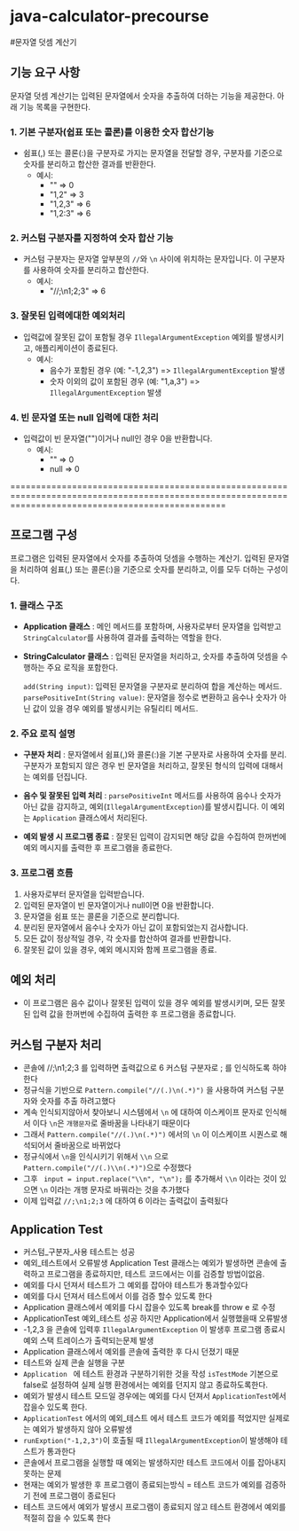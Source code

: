 # java-calculator-precourse

#문자열 덧셈 계산기

## 기능 요구 사항

문자열 덧셈 계산기는 입력된 문자열에서 숫자을 추출하여 더하는 기능을 제공한다.
아래 기능 목록을 구현한다.

### 1. 기본 구분자(쉽표 또는 콜론)를 이용한 숫자 합산기능
- 쉼표(,) 또는 콜론(:)을 구분자로 가지는 문자열을 전달할 경우, 구분자를 기준으로 숫자를 분리하고 합산한 결과를 반환한다.
  - 예시: 
    - "" => 0
    - "1,2" => 3
    - "1,2,3" => 6
    - "1,2:3" => 6

### 2. 커스텀 구분자를 지정하여 숫자 합산 기능
- 커스텀 구분자는 문자열 앞부분의 `//`와 `\n` 사이에 위치하는 문자입니다. 이 구분자를 사용하여 숫자를 분리하고 합산한다.
  - 예시: 
    - "//;\n1;2;3" => 6

### 3. 잘못된 입력에대한 예외처리

- 입력값에 잘못된 값이 포함될 경우 `IllegalArgumentException` 예외를 발생시키고, 애플리케이션이 종료된다.
  - 예시: 
    - 음수가 포함된 경우 (예: "-1,2,3") => `IllegalArgumentException` 발생
    - 숫자 이외의 값이 포함된 경우 (예: "1,a,3") => `IllegalArgumentException` 발생

### 4. 빈 문자열 또는 null 입력에 대한 처리
- 입력값이 빈 문자열("")이거나 null인 경우 0을 반환합니다.
  - 예시: 
    - "" => 0
    - null => 0

======================================================================================================================================================

## 프로그램 구성

프로그램은 입력된 문자열에서 숫자를 추출하여 덧셈을 수행하는 계산기.
입력된 문자열을 처리하여 쉼표(,) 또는 콜론(:)을 기준으로 숫자를 분리하고, 이를 모두 더하는 구성이다.


### 1. 클래스 구조

- **Application  클래스** : 메인 메서드를 포함하며, 사용자로부터 문자열을 입력받고 `StringCalculator`를 사용하여 결과를 출력하는 역할을 한다.

- **StringCalculator 클래스** : 입력된 문자열을 처리하고, 숫자를 추출하여 덧셈을 수행하는 주요 로직을 포함한다.

   `add(String input)`: 입력된 문자열을 구분자로 분리하여 합을 계산하는 메서드.
   `parsePositiveInt(String value)`: 문자열을 정수로 변환하고 음수나 숫자가 아닌 값이 있을 경우 예외를 발생시키는 유틸리티 메서드.



### 2. 주요 로직 설명

- **구분자 처리** : 문자열에서 쉼표(,)와 콜론(:)을 기본 구분자로 사용하여 숫자를 분리. 구분자가 포함되지 않은 경우 빈 문자열을 처리하고, 잘못된 형식의 입력에 대해서는 예외를 던집니다.

- **음수 및 잘못된 입력 처리** : `parsePositiveInt` 메서드를 사용하여 음수나 숫자가 아닌 값을 감지하고, 예외(`IllegalArgumentException`)를 발생시킵니다. 이 예외는 `Application` 클래스에서 처리된다.
- **예외 발생 시 프로그램 종료** : 잘못된 입력이 감지되면 해당 값을 수집하여 한꺼번에 예외 메시지를 출력한 후 프로그램을 종료한다.

### 3. 프로그램 흐름
1. 사용자로부터 문자열을 입력받습니다.
2. 입력된 문자열이 빈 문자열이거나 null이면 0을 반환합니다.
3. 문자열을 쉼표 또는 콜론을 기준으로 분리합니다.
4. 분리된 문자열에서 음수나 숫자가 아닌 값이 포함되었는지 검사합니다.
5. 모든 값이 정상적일 경우, 각 숫자를 합산하여 결과를 반환합니다.
6. 잘못된 값이 있을 경우, 예외 메시지와 함께 프로그램을 종료.

## 예외 처리
- 이 프로그램은 음수 값이나 잘못된 입력이 있을 경우 예외를 발생시키며, 모든 잘못된 입력 값을 한꺼번에 수집하여 출력한 후 프로그램을 종료합니다.

## 커스텀 구분자 처리
- 콘솔에  //;\n1;2;3  를 입력하면 출력값으로 6  커스텀 구분자로 ; 를 인식하도록 하야 한다
- 정규식을 기반으로 `Pattern.compile("//(.)\n(.*)")` 을 사용하여 커스텀 구분자와 숫자를 추출 하려고했다
- 계속 인식되지않아서 찾아보니 시스템에서 `\n`  에 대하여 이스케이프 문자로 인식해서 이다   `\n`은 `개행문자`로 줄바꿈을 나타내기 때문이다
- 그래서 `Pattern.compile("//(.)\n(.*)")` 에서의  `\n` 이 이스케이프 시퀀스로 해석되어서 줄바꿈으로 바뀌었다 
- 정규식에서 `\n`을 인식시키기 위해서 `\\n` 으로  `Pattern.compile("//(.)\\n(.*)")`으로 수정했다
- 그후 ` input = input.replace("\\n", "\n");` 를 추가해서 `\\n` 이라는 것이 있으면  `\n` 이라는 개행 문자로 바꿔라는 것을 추가했다
- 이제 입력값 ` //;\n1;2;3 `  에 대하여  6 이라는 출력값이 출력됬다



## Application Test 
- 커스텀_구분자_사용 테스트는 성공
- 예외_테스트에서 오류발생 Application Test 클래스는 예외가 발생하면 콘솔에 출력하고 프로그램을 종료하지만, 테스트 코드에서는 이를 검증할 방법이없음.
- 예외를 다시 던져서 테스트가 그 예외를 잡아야 테스트가 통과할수있다 
- 예외를 다시 던져서 테스트에서 이를 검증 할수 있도록 한다
- Application 클래스에서 예외를 다시 잡을수 있도록 break를 throw e 로 수정
- ApplicationTest 예외_테스트 성공 하지만 Application에서 실행했을때 오류발생 
- -1,2,3 을 콘솔에 입력후 `IllegalArgumentException` 이 발생후 프로그램 종료시 예외 스택 트레이스가 출력되는문제 발생
- Application 클래스에서 예외를 콘솔에 출력한 후 다시 던졌기 때문
- 테스트와 실제 콘솔 실행을 구분 
- `Application ` 에 테스트 환경과 구분하기위한 것을 작성 `isTestMode` 기본으로 false로 설정하여 실제 실행 환경에서는 예외를 던지지 않고 종료하도록한다.
- 예외가 발생시 테스트 모드일 경우에는 예외를 다시 던져서 `ApplicationTest`에서 잡을수 있도록 한다.
- `ApplicationTest` 에서의 예외_테스트 에서 테스트 코드가 예외를 적었지만 실제로는 예외가 발생하지 않아 오류발생
- `runExption("-1,2,3")`이 호출될 때 `IllegalArgumentException`이 발생해야 테스트가 통과한다
- 콘솔에서 프로그램을 실행할 때 예외는 발생하지만 테스트 코드에서 이를 잡아내지 못하는 문제
- 현재는 예외가 발생한 후 프로그램이 종료되는방식 = 테스트 코드가 예외를 검증하기 전에 프로그램이 종료된다
- 테스트 코드에서 예외가 발생시 프로그램이 종료되지 않고 테스트 환경에서 예외를 적절히 잡을 수 있도록 한다
